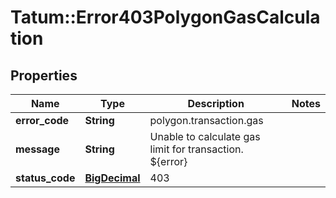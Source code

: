 # Tatum::Error403PolygonGasCalculation

## Properties
Name | Type | Description | Notes
------------ | ------------- | ------------- | -------------
**error_code** | **String** | polygon.transaction.gas | 
**message** | **String** | Unable to calculate gas limit for transaction. ${error} | 
**status_code** | [**BigDecimal**](BigDecimal.md) | 403 | 

